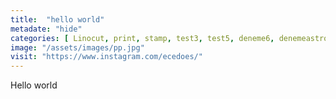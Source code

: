 ```yaml
---
title:  "hello world"
metadate: "hide"
categories: [ Linocut, print, stamp, test3, test5, deneme6, denemeastro, ]
image: "/assets/images/pp.jpg"
visit: "https://www.instagram.com/ecedoes/"
---
```

Hello world
